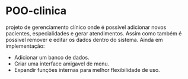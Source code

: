# POO-clinica
projeto de gerenciamento clínico onde é possivel adicionar novos pacientes, especialidades e gerar atendimentos. Assim como também é possivel remover e editar os dados dentro do sistema.
Ainda em implementação:
- Adicionar um banco de dados.
- Criar uma interface amigavel de menu.
- Expandir funções internas para melhor flexibilidade de uso. 
